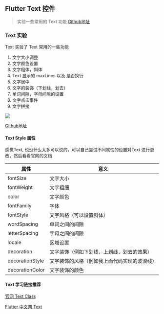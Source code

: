 ## Flutter Text 控件
> 实验一些常用的 Text 功能 [Github地址](https://github.com/draftbk/flutter_road/tree/master/flutter_road_widgets)

### Text 实验

Text 实验了 Text 常用的一些功能

1. 文字大小调整
2. 文字颜色设置
3. 文字粗体，斜体
4. Text 显示的 maxLines 以及 是否换行
5. 文字居中
6. 文字的装饰（下划线，划去）
7. 单词间隙，字母间隙的设置
8. 文字点击事件
9. 文字拼接

![](https://github.com/draftbk/Blog_Resource/blob/master/Flutter/gif/flutter_load_text.gif)

[Github地址](https://github.com/draftbk/flutter_road/tree/master/flutter_road_widgets)

#### Text Style 属性

感觉Text, 也没什么太多可以说的，可以自己尝试不同属性的设置对Text 进行更改，然后看看官网的文档

| 属性  | 意义    |
| ---------- | -----------  |
| fontSize     | 文字大小    | 
| fontWeight   | 文字粗细    | 
| color     | 文字颜色   | 
| fontFamily   | 字体    | 
| fontStyle     | 文字风格（可以设置斜体）    | 
| wordSpacing     | 单词之间的间隙    | 
| letterSpacing     |字母之间的间隙    | 
| locale     |区域设置  | 
| decoration | 文字装饰（例如下划线，上划线，划去的效果）    | 
| decorationStyle  |文字装饰的风格（例如我上面代码实现的波浪线）  | 
| decorationColor     |文字装饰的颜色   | 

#### Text 学习链接推荐
[官网 Text Class](https://docs.flutter.io/flutter/widgets/Text-class.html)

[Flutter 中文网 Text](https://flutterchina.club/widgets/text/)











